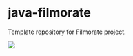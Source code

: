 # java-filmorate
Template repository for Filmorate project.

<img src="C:\Users\Александр\Downloads\ER-filmorate.png"/>
